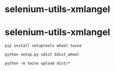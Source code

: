 # selenium-utils-xmlangel
# selenium-utils-xmlangel
```
pip install setuptools wheel twine

python setup.py sdist bdist_wheel

python -m twine upload dist/*
```
